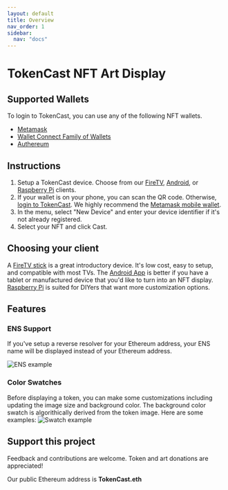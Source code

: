 ```yaml
---
layout: default
title: Overview
nav_order: 1
sidebar:
  nav: "docs"
---
```


# TokenCast NFT Art Display

## Supported Wallets

To login to TokenCast, you can use any of the following NFT wallets.
- [Metamask](https://metamask.io/download)
- [Wallet Connect Family of Wallets](https://walletconnect.org/wallets)
- [Authereum](https://authereum.com/)

## Instructions

1. Setup a TokenCast device. Choose from our [FireTV](./firetv), [Android](./android), or [Raspberry Pi](./raspi) clients.
2. If your wallet is on your phone, you can scan the QR code. Otherwise, [login to TokenCast](https://tokencast.net/Account). We highly recommend the [Metamask mobile wallet](https://metamask.io/download).
3. In the menu, select "New Device" and enter your device identifier if it's not already registered.
4. Select your NFT and click Cast.

## Choosing your client

A [FireTV stick](./firetv) is a great introductory device. It's low cost, easy to setup, and compatible with most TVs. The [Android App](./android) is better if you have a tablet or manufactured device that you'd like to turn into an NFT display. [Raspberry Pi](./raspi) is suited for DIYers that want more customization options.

## Features

### ENS Support
If you've setup a reverse resolver for your Ethereum address, your ENS name will be displayed instead of your Ethereum address.

![ENS example](https://raw.githubusercontent.com/codyborn/tokenCast/master/images/ens_example.PNG "ENS example")

### Color Swatches
Before displaying a token, you can make some customizations including updating the image size and background color. The background color swatch is algorithically derived from the token image. Here are some examples:
![Swatch example](https://raw.githubusercontent.com/codyborn/tokenCast/master/images/swatch.PNG "Swatch example")

## Support this project
Feedback and contributions are welcome. Token and art donations are appreciated! 

Our public Ethereum address is __TokenCast.eth__

